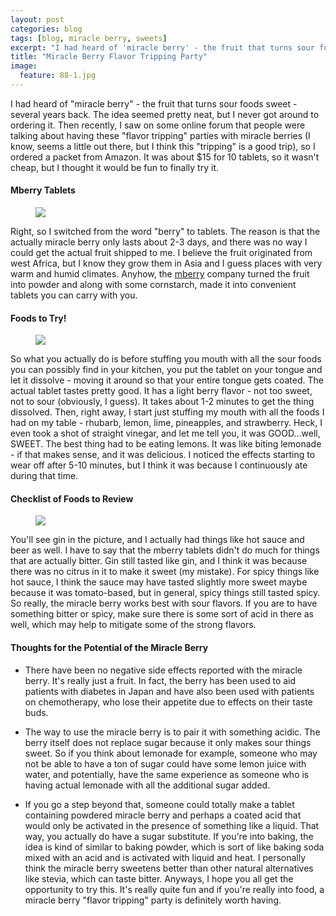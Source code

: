 ```yaml
---
layout: post
categories: blog
tags: [blog, miracle berry, sweets]
excerpt: "I had heard of 'miracle berry' - the fruit that turns sour foods sweet - several years back.  The idea seemed pretty neat, but I never got around to ordering it.  Then recently, I saw on some online forum that people were talking about having these 'flavor tripping' parties with miracle berries (I know, seems a little out there, but I think this 'tripping' is a good trip), so I ordered a packet from Amazon."
title: "Miracle Berry Flavor Tripping Party"
image:
  feature: 88-1.jpg
---
```


I had heard of "miracle berry" - the fruit that turns sour foods sweet - several years back.  The idea seemed pretty neat, but I never got around to ordering it.  Then recently, I saw on some online forum that people were talking about having these "flavor tripping" parties with miracle berries (I know, seems a little out there, but I think this "tripping" is a good trip), so I ordered a packet from Amazon.  It was about $15 for 10 tablets, so it wasn't cheap, but I thought it would be fun to finally try it.

#### Mberry Tablets
<figure> <img src='/images/88-2.jpg'> </figure>

Right, so I switched from the word "berry" to tablets.  The reason is that the actually  miracle berry only lasts about 2-3 days, and there was no way I could get the actual fruit shipped to me.  I believe the fruit originated from west Africa, but I know they grow them in Asia and I guess places with very warm and humid climates.  Anyhow, the [mberry](http://mberry.us/) company turned the fruit into powder and along with some cornstarch, made it into convenient tablets you can carry with you.

#### Foods to Try!
<figure> <img src='/images/88-4.jpg'> </figure>

So what you actually do is before stuffing you mouth with all the sour foods you can possibly find in your kitchen, you put the tablet on your tongue and let it dissolve - moving it around so that your entire tongue gets coated.  The actual tablet tastes pretty good. It has a light berry flavor - not too sweet, not to sour (obviously, I guess).  It takes about 1-2 minutes to get the thing dissolved.  Then, right away, I start just stuffing my mouth with all the foods I had on my table - rhubarb, lemon, lime, pineapples, and strawberry.  Heck, I even took a shot of straight vinegar, and let me tell you, it was GOOD...well, SWEET.  The best thing had to be eating lemons.  It was like biting lemonade - if that makes sense, and it was delicious.  I noticed the effects starting to wear off after 5-10 minutes, but I think it was because I continuously ate during that time.

#### Checklist of Foods to Review
<figure> <img src='/images/88-3.jpg'> </figure>

You'll see gin in the picture, and I actually had things like hot sauce and beer as well.  I have to say that the mberry tablets didn't do much for things that are actually bitter.  Gin still tasted like gin, and I think it was  because there was no citrus in it to make it sweet (my mistake).  For spicy things like hot sauce, I think the sauce may have tasted slightly more sweet maybe because it was tomato-based, but in general, spicy things still tasted spicy.  So really, the miracle berry works best with sour flavors.  If you are to have something bitter or spicy, make sure there is some sort of acid in there as well, which may help to mitigate some of the strong flavors.

#### Thoughts for the Potential of the Miracle Berry

- There have been no negative side effects reported with the miracle berry.  It's really just a fruit. In fact, the berry has been used to aid patients with diabetes in Japan and have also been used with patients on chemotherapy, who lose their appetite due to effects on their taste buds.

- The way to use the miracle berry is to pair it with something acidic.  The berry itself does not replace sugar because it only makes sour things sweet.  So if you think about lemonade for example, someone who may not be able to have a ton of sugar could have some lemon juice with water, and potentially, have the same experience as someone who is having actual lemonade with all the additional sugar added.

- If you go a step beyond that, someone could totally make a tablet containing powdered miracle berry and perhaps a coated acid that would only be activated in the presence of something like a liquid.  That way, you actually do have a sugar substitute.  If you're into baking, the idea is kind of similar to baking powder, which is sort of like baking soda mixed with an acid and is activated with liquid and heat.  I personally think the miracle berry sweetens better than other natural alternatives like stevia, which can taste bitter.  Anyways, I hope you all get the opportunity to try this.  It's really quite fun and if you're really into food, a miracle berry "flavor tripping" party is definitely worth having.
